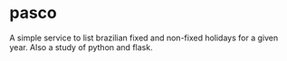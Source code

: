 # pasco
A simple service to list brazilian fixed and non-fixed holidays for a given year. Also a study of python and flask.
